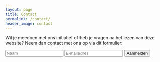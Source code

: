 ```yaml
---
layout: page
title: Contact
permalink: /contact/
header_image: contact
---
```


Wil je meedoen met ons initiatief of heb je vragen na het lezen van deze website? Neem dan contact met ons op via dit formulier:

<form action="https://formspree.io/loed.idzinga@nedap.com" method="POST">
  <input type="hidden" name="_subject" value="Ik wil meedoen!" />
  <input type="text" name="name" placeholder="Naam">
  <input type="email" name="_replyto" placeholder="E-mailadres">
  <input type="submit" value="Aanmelden">
</form>
